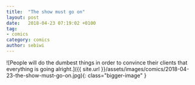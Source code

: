 ```yaml
---
title:  "The show must go on"
layout: post
date:   2018-04-23 07:19:02 +0100
tag:
- comics
category: comics
author: sebiwi
---
```


![People will do the dumbest things in order to convince their clients that everything is going alright.]({{ site.url }}/assets/images/comics/2018-04-23-the-show-must-go-on.jpg){: class="bigger-image" }
